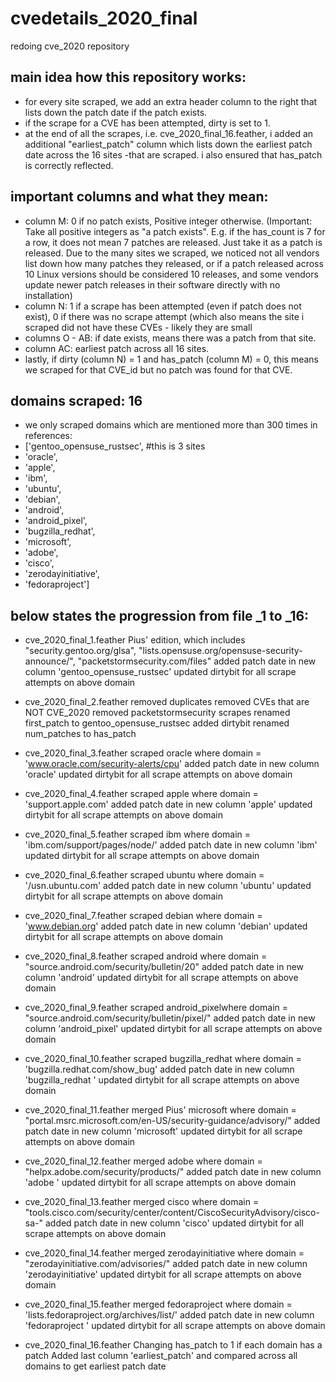 # cvedetails_2020_final
redoing cve_2020 repository

## main idea how this repository works:
- for every site scraped, we add an extra header column to the right that lists down the patch date if the patch exists.
- if the scrape for a CVE has been attempted, dirty is set to 1.
- at the end of all the scrapes, i.e. cve_2020_final_16.feather, i added an additional "earliest_patch" column which lists down the earliest patch date across the 16 sites -that are scraped. i also ensured that has_patch is correctly reflected.

## important columns and what they mean:
- column M: 0 if no patch exists, Positive integer otherwise. (Important: Take all positive integers as "a patch exists". E.g. if the has_count is 7 for a row, it does not mean 7 patches are released. Just take it as a patch is released. Due to the many sites we scraped, we noticed not all vendors list down how many patches they released, or if a patch released across 10 Linux versions should be considered 10 releases, and some vendors update newer patch releases in their software directly with no installation)
- column N: 1 if a scrape has been attempted (even if patch does not exist), 0 if there was no scrape attempt (which also means the site i scraped did not have these CVEs - likely they are small
- columns O - AB: if date exists, means there was a patch from that site.
- column AC: earliest patch across all 16 sites.
- lastly, if dirty (column N) = 1 and has_patch (column M) = 0, this means we scraped for that CVE_id but no patch was found for that CVE.

## domains scraped: 16
- we only scraped domains which are mentioned more than 300 times in references:
- ['gentoo_opensuse_rustsec', #this is 3 sites
 - 'oracle',
 - 'apple',
 - 'ibm',
 - 'ubuntu',
 - 'debian',
 - 'android',
 - 'android_pixel',
 - 'bugzilla_redhat',
 - 'microsoft',
 - 'adobe',
 - 'cisco',
 - 'zerodayinitiative',
 - 'fedoraproject']


## below states the progression from file _1 to _16:

- cve_2020_final_1.feather
Pius' edition, which includes "security.gentoo.org/glsa", "lists.opensuse.org/opensuse-security-announce/", "packetstormsecurity.com/files"
added patch date in new column 'gentoo_opensuse_rustsec'
updated dirtybit for all scrape attempts on above domain

- cve_2020_final_2.feather
removed duplicates
removed CVEs that are NOT CVE_2020
removed packetstormsecurity scrapes
renamed first_patch to gentoo_opensuse_rustsec
added dirtybit
renamed num_patches to has_patch

- cve_2020_final_3.feather
scraped oracle where domain = 'www.oracle.com/security-alerts/cpu'
added patch date in new column 'oracle'
updated dirtybit for all scrape attempts on above domain

- cve_2020_final_4.feather
scraped apple where domain = 'support.apple.com'
added patch date in new column 'apple'
updated dirtybit for all scrape attempts on above domain

- cve_2020_final_5.feather
scraped ibm where domain = 'ibm.com/support/pages/node/'
added patch date in new column 'ibm'
updated dirtybit for all scrape attempts on above domain

- cve_2020_final_6.feather
scraped ubuntu where domain = '/usn.ubuntu.com'
added patch date in new column 'ubuntu'
updated dirtybit for all scrape attempts on above domain

- cve_2020_final_7.feather
scraped debian where domain = 'www.debian.org'
added patch date in new column 'debian'
updated dirtybit for all scrape attempts on above domain

- cve_2020_final_8.feather
scraped android where domain = "source.android.com/security/bulletin/20"
added patch date in new column 'android'
updated dirtybit for all scrape attempts on above domain

- cve_2020_final_9.feather
scraped android_pixelwhere domain = "source.android.com/security/bulletin/pixel/"
added patch date in new column 'android_pixel'
updated dirtybit for all scrape attempts on above domain

- cve_2020_final_10.feather
scraped bugzilla_redhat where domain = 'bugzilla.redhat.com/show_bug'
added patch date in new column 'bugzilla_redhat '
updated dirtybit for all scrape attempts on above domain

- cve_2020_final_11.feather
merged Pius' microsoft where domain = "portal.msrc.microsoft.com/en-US/security-guidance/advisory/"
added patch date in new column 'microsoft'
updated dirtybit for all scrape attempts on above domain

- cve_2020_final_12.feather
merged adobe where domain = "helpx.adobe.com/security/products/"
added patch date in new column 'adobe '
updated dirtybit for all scrape attempts on above domain

- cve_2020_final_13.feather
merged cisco where domain = "tools.cisco.com/security/center/content/CiscoSecurityAdvisory/cisco-sa-"
added patch date in new column 'cisco'
updated dirtybit for all scrape attempts on above domain

- cve_2020_final_14.feather
merged zerodayinitiative where domain = "zerodayinitiative.com/advisories/"
added patch date in new column 'zerodayinitiative'
updated dirtybit for all scrape attempts on above domain

- cve_2020_final_15.feather
merged fedoraproject where domain = 'lists.fedoraproject.org/archives/list/'
added patch date in new column 'fedoraproject '
updated dirtybit for all scrape attempts on above domain

- cve_2020_final_16.feather
Changing has_patch to 1 if each domain has a patch
Added last column 'earliest_patch' and compared across all domains to get earliest patch date
